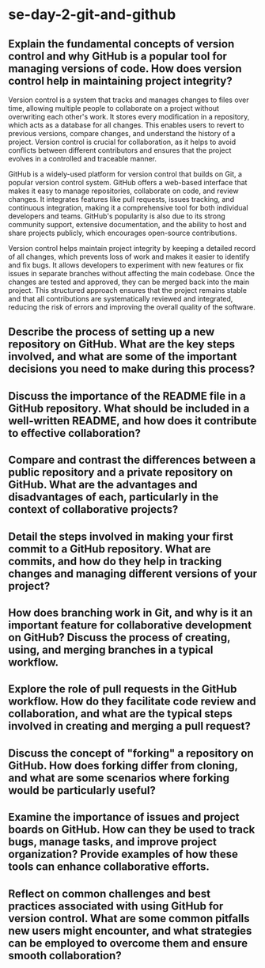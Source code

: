 # se-day-2-git-and-github
## Explain the fundamental concepts of version control and why GitHub is a popular tool for managing versions of code. How does version control help in maintaining project integrity?
Version control is a system that tracks and manages changes to files over time, allowing multiple people to collaborate on a project without overwriting each other's work. It stores every modification in a repository, which acts as a database for all changes. This enables users to revert to previous versions, compare changes, and understand the history of a project. Version control is crucial for collaboration, as it helps to avoid conflicts between different contributors and ensures that the project evolves in a controlled and traceable manner.

GitHub is a widely-used platform for version control that builds on Git, a popular version control system. GitHub offers a web-based interface that makes it easy to manage repositories, collaborate on code, and review changes. It integrates features like pull requests, issues tracking, and continuous integration, making it a comprehensive tool for both individual developers and teams. GitHub's popularity is also due to its strong community support, extensive documentation, and the ability to host and share projects publicly, which encourages open-source contributions.

Version control helps maintain project integrity by keeping a detailed record of all changes, which prevents loss of work and makes it easier to identify and fix bugs. It allows developers to experiment with new features or fix issues in separate branches without affecting the main codebase. Once the changes are tested and approved, they can be merged back into the main project. This structured approach ensures that the project remains stable and that all contributions are systematically reviewed and integrated, reducing the risk of errors and improving the overall quality of the software.
## Describe the process of setting up a new repository on GitHub. What are the key steps involved, and what are some of the important decisions you need to make during this process?

## Discuss the importance of the README file in a GitHub repository. What should be included in a well-written README, and how does it contribute to effective collaboration?

## Compare and contrast the differences between a public repository and a private repository on GitHub. What are the advantages and disadvantages of each, particularly in the context of collaborative projects?

## Detail the steps involved in making your first commit to a GitHub repository. What are commits, and how do they help in tracking changes and managing different versions of your project?

## How does branching work in Git, and why is it an important feature for collaborative development on GitHub? Discuss the process of creating, using, and merging branches in a typical workflow.

## Explore the role of pull requests in the GitHub workflow. How do they facilitate code review and collaboration, and what are the typical steps involved in creating and merging a pull request?

## Discuss the concept of "forking" a repository on GitHub. How does forking differ from cloning, and what are some scenarios where forking would be particularly useful?

## Examine the importance of issues and project boards on GitHub. How can they be used to track bugs, manage tasks, and improve project organization? Provide examples of how these tools can enhance collaborative efforts.

## Reflect on common challenges and best practices associated with using GitHub for version control. What are some common pitfalls new users might encounter, and what strategies can be employed to overcome them and ensure smooth collaboration?
